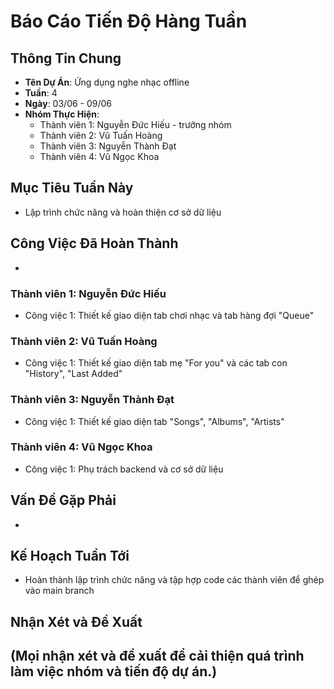 # Báo Cáo Tiến Độ Hàng Tuần

## Thông Tin Chung
- **Tên Dự Án**: Ứng dụng nghe nhạc offline 
- **Tuần**: 4
- **Ngày**: 03/06 - 09/06	
- **Nhóm Thực Hiện**: 
  - Thành viên 1: Nguyễn Đức Hiếu - trưởng nhóm
  - Thành viên 2: Vũ Tuấn Hoàng
  - Thành viên 3: Nguyễn Thành Đạt
  - Thành viên 4: Vũ Ngọc Khoa

## Mục Tiêu Tuần Này
- Lập trình chức năng và hoàn thiện cơ sở dữ liệu

## Công Việc Đã Hoàn Thành
- 

### Thành viên 1: Nguyễn Đức Hiếu
- Công việc 1: Thiết kế giao diện tab chơi nhạc và tab hàng đợi "Queue"

### Thành viên 2: Vũ Tuấn Hoàng
- Công việc 1: Thiết kế giao diện tab mẹ "For you" và các tab con "History", "Last Added"

### Thành viên 3: Nguyễn Thành Đạt
- Công việc 1: Thiết kế giao diện tab "Songs", "Albums", "Artists"

### Thành viên 4: Vũ Ngọc Khoa
- Công việc 1: Phụ trách backend và cơ sở dữ liệu

## Vấn Đề Gặp Phải
- 

## Kế Hoạch Tuần Tới
- Hoàn thành lập trình chức năng và tập hợp code các thành viên để ghép vào main branch

## Nhận Xét và Đề Xuất
(Mọi nhận xét và đề xuất để cải thiện quá trình làm việc nhóm và tiến độ dự án.)
- 
